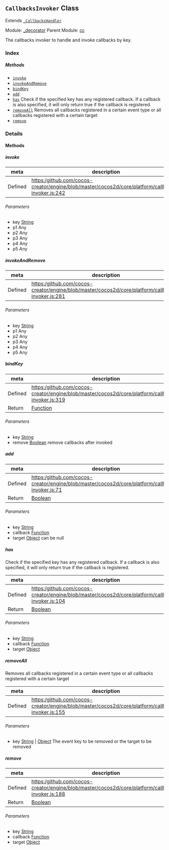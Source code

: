 ## `CallbacksInvoker` Class

Extends [`_CallbacksHandler`](_CallbacksHandler.md)


Module: [_decorator](../modules/_decorator.md)
Parent Module: [cc](../modules/cc.md)




The callbacks invoker to handle and invoke callbacks by key.

### Index



##### Methods

  - [`invoke`](#invoke) 
  - [`invokeAndRemove`](#invokeandremove) 
  - [`bindKey`](#bindkey) 
  - [`add`](#add) 
  - [`has`](#has) Check if the specified key has any registered callback. If a callback is also specified,
it will only return true if the callback is registered.
  - [`removeAll`](#removeall) Removes all callbacks registered in a certain event type or all callbacks registered with a certain target
  - [`remove`](#remove) 



### Details




<!-- Method Block -->
#### Methods


##### invoke



| meta | description |
|------|-------------|
| Defined | [https:/github.com/cocos-creator/engine/blob/master/cocos2d/core/platform/callbacks-invoker.js:242](https:/github.com/cocos-creator/engine/blob/master/cocos2d/core/platform/callbacks-invoker.js#L242) |

###### Parameters
- key <a href="https://developer.mozilla.org/en/JavaScript/Reference/Global_Objects/String" class="crosslink external" target="_blank">String</a> 
- p1 Any 
- p2 Any 
- p3 Any 
- p4 Any 
- p5 Any 


##### invokeAndRemove



| meta | description |
|------|-------------|
| Defined | [https:/github.com/cocos-creator/engine/blob/master/cocos2d/core/platform/callbacks-invoker.js:281](https:/github.com/cocos-creator/engine/blob/master/cocos2d/core/platform/callbacks-invoker.js#L281) |

###### Parameters
- key <a href="https://developer.mozilla.org/en/JavaScript/Reference/Global_Objects/String" class="crosslink external" target="_blank">String</a> 
- p1 Any 
- p2 Any 
- p3 Any 
- p4 Any 
- p5 Any 


##### bindKey



| meta | description |
|------|-------------|
| Defined | [https:/github.com/cocos-creator/engine/blob/master/cocos2d/core/platform/callbacks-invoker.js:319](https:/github.com/cocos-creator/engine/blob/master/cocos2d/core/platform/callbacks-invoker.js#L319) |
| Return 		 | <a href="https://developer.mozilla.org/en/JavaScript/Reference/Global_Objects/Function" class="crosslink external" target="_blank">Function</a> 

###### Parameters
- key <a href="https://developer.mozilla.org/en/JavaScript/Reference/Global_Objects/String" class="crosslink external" target="_blank">String</a> 
- remove <a href="https://developer.mozilla.org/en/JavaScript/Reference/Global_Objects/Boolean" class="crosslink external" target="_blank">Boolean</a> remove callbacks after invoked


##### add



| meta | description |
|------|-------------|
| Defined | [https:/github.com/cocos-creator/engine/blob/master/cocos2d/core/platform/callbacks-invoker.js:71](https:/github.com/cocos-creator/engine/blob/master/cocos2d/core/platform/callbacks-invoker.js#L71) |
| Return 		 | <a href="https://developer.mozilla.org/en/JavaScript/Reference/Global_Objects/Boolean" class="crosslink external" target="_blank">Boolean</a> 

###### Parameters
- key <a href="https://developer.mozilla.org/en/JavaScript/Reference/Global_Objects/String" class="crosslink external" target="_blank">String</a> 
- callback <a href="https://developer.mozilla.org/en/JavaScript/Reference/Global_Objects/Function" class="crosslink external" target="_blank">Function</a> 
- target <a href="https://developer.mozilla.org/en/JavaScript/Reference/Global_Objects/Object" class="crosslink external" target="_blank">Object</a> can be null


##### has

Check if the specified key has any registered callback. If a callback is also specified,
it will only return true if the callback is registered.

| meta | description |
|------|-------------|
| Defined | [https:/github.com/cocos-creator/engine/blob/master/cocos2d/core/platform/callbacks-invoker.js:104](https:/github.com/cocos-creator/engine/blob/master/cocos2d/core/platform/callbacks-invoker.js#L104) |
| Return 		 | <a href="https://developer.mozilla.org/en/JavaScript/Reference/Global_Objects/Boolean" class="crosslink external" target="_blank">Boolean</a> 

###### Parameters
- key <a href="https://developer.mozilla.org/en/JavaScript/Reference/Global_Objects/String" class="crosslink external" target="_blank">String</a> 
- callback <a href="https://developer.mozilla.org/en/JavaScript/Reference/Global_Objects/Function" class="crosslink external" target="_blank">Function</a> 
- target <a href="https://developer.mozilla.org/en/JavaScript/Reference/Global_Objects/Object" class="crosslink external" target="_blank">Object</a> 


##### removeAll

Removes all callbacks registered in a certain event type or all callbacks registered with a certain target

| meta | description |
|------|-------------|
| Defined | [https:/github.com/cocos-creator/engine/blob/master/cocos2d/core/platform/callbacks-invoker.js:155](https:/github.com/cocos-creator/engine/blob/master/cocos2d/core/platform/callbacks-invoker.js#L155) |

###### Parameters
- key <a href="https://developer.mozilla.org/en/JavaScript/Reference/Global_Objects/String" class="crosslink external" target="_blank">String</a> | <a href="https://developer.mozilla.org/en/JavaScript/Reference/Global_Objects/Object" class="crosslink external" target="_blank">Object</a> The event key to be removed or the target to be removed


##### remove



| meta | description |
|------|-------------|
| Defined | [https:/github.com/cocos-creator/engine/blob/master/cocos2d/core/platform/callbacks-invoker.js:188](https:/github.com/cocos-creator/engine/blob/master/cocos2d/core/platform/callbacks-invoker.js#L188) |
| Return 		 | <a href="https://developer.mozilla.org/en/JavaScript/Reference/Global_Objects/Boolean" class="crosslink external" target="_blank">Boolean</a> 

###### Parameters
- key <a href="https://developer.mozilla.org/en/JavaScript/Reference/Global_Objects/String" class="crosslink external" target="_blank">String</a>  
- callback <a href="https://developer.mozilla.org/en/JavaScript/Reference/Global_Objects/Function" class="crosslink external" target="_blank">Function</a>  
- target <a href="https://developer.mozilla.org/en/JavaScript/Reference/Global_Objects/Object" class="crosslink external" target="_blank">Object</a>  



